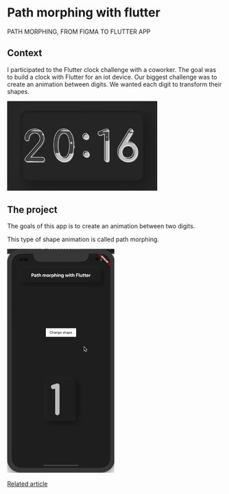 # Path morphing with flutter

PATH MORPHING, FROM FIGMA TO FLUTTER APP

## Context

I participated to the Flutter clock challenge with a coworker. The goal was to build a clock with Flutter for an iot device. Our biggest challenge was to create an animation between digits. We wanted each digit to transform their shapes.

<img src='assets/blob_clock_dark.gif' width='350'>

## The project

The goals of this app is to create an animation between two digits.

This type of shape animation is called path morphing.

<img src='assets/path_morphing.gif' width='250'>


[Related article](https://blog.bam.tech/developer-news/path-morphing-from-figma-to-flutter-app)